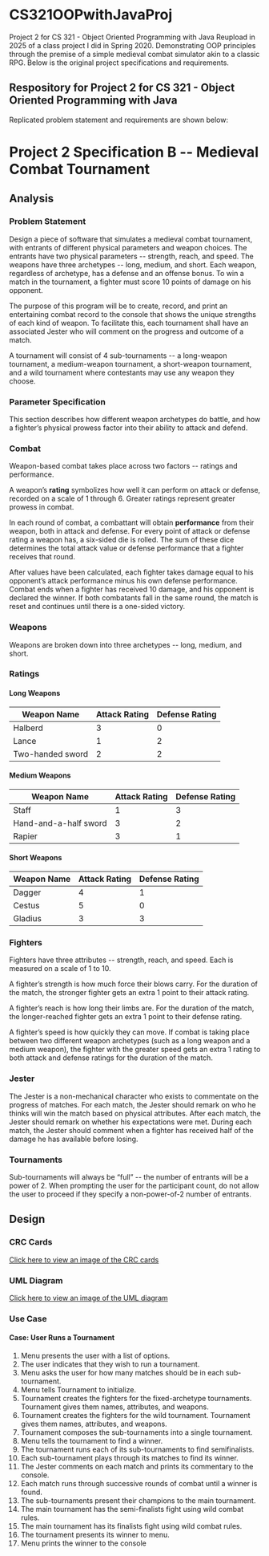 # CS321OOPwithJavaProj
Project 2 for CS 321 - Object Oriented Programming with Java
Reupload in 2025 of a class project I did in Spring 2020.
Demonstrating OOP principles through the premise of a simple medieval combat simulator akin to a classic RPG.
Below is the original project specifications and requirements.

## Respository for Project 2 for CS 321 - Object Oriented Programming with Java
Replicated problem statement and requirements are shown below:

# Project 2 Specification B -- Medieval Combat Tournament
## Analysis
### Problem Statement
Design a piece of software that simulates a medieval combat tournament, with entrants of different physical parameters and weapon choices. The entrants have two physical parameters -- strength, reach, and speed. The weapons have three archetypes -- long, medium, and short. Each weapon, regardless of archetype, has a defense and an offense bonus. To win a match in the tournament, a fighter must score 10 points of damage on his opponent.

The purpose of this program will be to create, record, and print an entertaining combat record to the console that shows the unique strengths of each kind of weapon. To facilitate this, each tournament shall have an associated Jester who will comment on the progress and outcome of a match.

A tournament will consist of 4 sub-tournaments -- a long-weapon tournament, a medium-weapon tournament, a short-weapon tournament, and a wild tournament where contestants may use any weapon they choose.

### Parameter Specification
This section describes how different weapon archetypes do battle, and how a fighter’s physical prowess factor into their ability to attack and defend.

### Combat
Weapon-based combat takes place across two factors -- ratings and performance.

A weapon’s **rating** symbolizes how well it can perform on attack or defense, recorded on a
scale of 1 through 6. Greater ratings represent greater prowess in combat.

In each round of combat, a combattant will obtain **performance** from their weapon, both in
attack and defense. For every point of attack or defense rating a weapon has, a six-sided die is
rolled. The sum of these dice determines the total attack value or defense performance that a
fighter receives that round.

After values have been calculated, each fighter takes damage equal to his opponent’s attack performance minus his own defense performance. Combat ends when a fighter has received 10 damage, and his opponent is declared the winner. If both combatants fall in the same round, the match is reset and continues until there is a one-sided victory.

### Weapons
Weapons are broken down into three archetypes -- long, medium, and short.

### Ratings
#### Long Weapons
| Weapon Name | Attack Rating | Defense Rating
| --- | --- | --- |
| Halberd | 3 | 0 |
| Lance | 1 | 2 |
| Two-handed sword | 2 | 2 |

#### Medium Weapons
| Weapon Name | Attack Rating | Defense Rating |
| --- | --- | --- |
| Staff | 1 | 3 |
| Hand-and-a-half sword | 3 | 2 |
| Rapier | 3 | 1 |

#### Short Weapons
| Weapon Name | Attack Rating | Defense Rating |
| --- | --- | --- |
| Dagger | 4 | 1 |
| Cestus | 5 | 0 |
| Gladius | 3 | 3 |

### Fighters
Fighters have three attributes -- strength, reach, and speed. Each is measured on a scale of 1 to 10.

A fighter’s strength is how much force their blows carry. For the duration of the match, the stronger fighter gets an extra 1 point to their attack rating.

A fighter’s reach is how long their limbs are. For the duration of the match, the longer-reached fighter gets an extra 1 point to their defense rating.

A fighter’s speed is how quickly they can move. If combat is taking place between two different weapon archetypes (such as a long weapon and a medium weapon), the fighter with the greater speed gets an extra 1 rating to both attack and defense ratings for the duration of the match.

### Jester
The Jester is a non-mechanical character who exists to commentate on the progress of matches. For each match, the Jester should remark on who he thinks will win the match based on physical attributes. After each match, the Jester should remark on whether his expectations were met. During each match, the Jester should comment when a fighter has received half of the damage he has available before losing.

### Tournaments
Sub-tournaments will always be “full” -- the number of entrants will be a power of 2. When prompting the user for the participant count, do not allow the user to proceed if they specify a non-power-of-2 number of entrants.

## Design
### CRC Cards
[Click here to view an image of the CRC cards](https://imgur.com/cpiQIjT)

### UML Diagram
[Click here to view an image of the UML diagram](https://imgur.com/H2aHw6d)

### Use Case
#### Case: User Runs a Tournament
1. Menu presents the user with a list of options.
2. The user indicates that they wish to run a tournament.
3. Menu asks the user for how many matches should be in each sub-tournament.
4. Menu tells Tournament to initialize.
5. Tournament creates the fighters for the fixed-archetype tournaments. Tournament gives them names, attributes, and weapons.
6. Tournament creates the fighters for the wild tournament. Tournament gives them names, attributes, and weapons.
7. Tournament composes the sub-tournaments into a single tournament.
8. Menu tells the tournament to find a winner.
9. The tournament runs each of its sub-tournaments to find semifinalists.
10. Each sub-tournament plays through its matches to find its winner.
11. The Jester comments on each match and prints its commentary to the console.
12. Each match runs through successive rounds of combat until a winner is found.
13. The sub-tournaments present their champions to the main tournament.
14. The main tournament has the semi-finalists fight using wild combat rules.
15. The main tournament has its finalists fight using wild combat rules.
16. The tournament presents its winner to menu.
17. Menu prints the winner to the console
